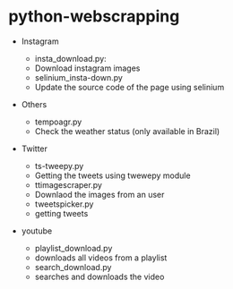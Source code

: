 # python-webscrapping

- Instagram
    - insta_download.py:
	- Download instagram images
    - selinium_insta-down.py
	- Update the source code of the page using selinium

- Others
    - tempoagr.py
	- Check the weather status (only available in Brazil)

- Twitter
    - ts-tweepy.py
	- Getting the tweets using twewepy module
    - ttimagescraper.py
	- Downlaod the images from an user
    - tweetspicker.py
	- getting tweets

- youtube
    - playlist_download.py
	- downloads all videos from a playlist
    - search_download.py
	- searches and downloads the video	
